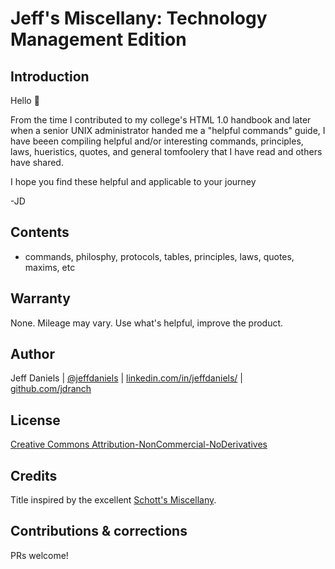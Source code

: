 # Jeff's Miscellany: Technology Management Edition

## Introduction
Hello 👋 

From the time I contributed to my college's HTML 1.0 handbook and later when a senior UNIX administrator handed me a "helpful commands" guide, I have beeen compiling helpful and/or interesting commands, principles, laws, hueristics, quotes, and general tomfoolery that I have read and others have shared.

I hope you find these helpful and applicable to your journey

-JD

## Contents

- commands, philosphy, protocols, tables, principles, laws, quotes, maxims, etc 

## Warranty
None. Mileage may vary.  Use what's helpful, improve the product.

## Author
Jeff Daniels | [@jeffdaniels](https://twitter.com/jeffdaniels) | [linkedin.com/in/jeffdaniels/](https://linkedin.com/in/jeffdaniels/) | [github.com/jdranch](https://github.com/jdranch)

## License
[Creative Commons Attribution-NonCommercial-NoDerivatives](LICENSE.txt)

## Credits
Title inspired by the excellent [Schott's Miscellany](https://en.wikipedia.org/wiki/Schott%27s_Miscellany).

## Contributions & corrections
PRs welcome!
